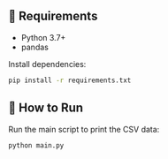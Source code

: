 
## 📝 Requirements

- Python 3.7+
- pandas

Install dependencies:

```bash
pip install -r requirements.txt
```

## 🚀 How to Run
Run the main script to print the CSV data:

```bash
python main.py
```
